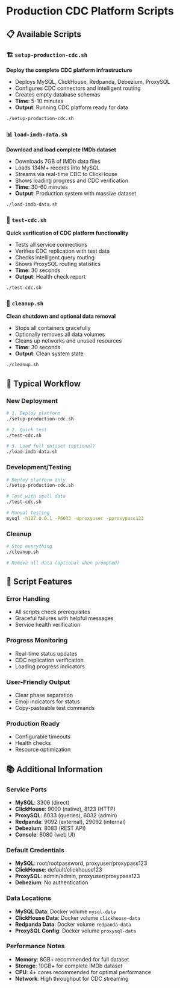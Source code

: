 # Production CDC Platform Scripts

## 📋 Available Scripts

### 🏗️ `setup-production-cdc.sh`
**Deploy the complete CDC platform infrastructure**
- Deploys MySQL, ClickHouse, Redpanda, Debezium, ProxySQL
- Configures CDC connectors and intelligent routing
- Creates empty database schemas
- **Time**: 5-10 minutes
- **Output**: Running CDC platform ready for data

```bash
./setup-production-cdc.sh
```

### 📊 `load-imdb-data.sh`
**Download and load complete IMDb dataset**
- Downloads 7GB of IMDb data files
- Loads 134M+ records into MySQL
- Streams via real-time CDC to ClickHouse  
- Shows loading progress and CDC verification
- **Time**: 30-60 minutes
- **Output**: Production system with massive dataset

```bash
./load-imdb-data.sh
```

### 🧪 `test-cdc.sh`
**Quick verification of CDC platform functionality**
- Tests all service connections
- Verifies CDC replication with test data
- Checks intelligent query routing
- Shows ProxySQL routing statistics
- **Time**: 30 seconds
- **Output**: Health check report

```bash
./test-cdc.sh
```

### 🧹 `cleanup.sh`
**Clean shutdown and optional data removal**
- Stops all containers gracefully
- Optionally removes all data volumes
- Cleans up networks and unused resources
- **Time**: 30 seconds
- **Output**: Clean system state

```bash
./cleanup.sh
```

## 🚀 Typical Workflow

### New Deployment
```bash
# 1. Deploy platform
./setup-production-cdc.sh

# 2. Quick test
./test-cdc.sh

# 3. Load full dataset (optional)
./load-imdb-data.sh
```

### Development/Testing
```bash
# Deploy platform only
./setup-production-cdc.sh

# Test with small data
./test-cdc.sh

# Manual testing
mysql -h127.0.0.1 -P6033 -uproxyuser -pproxypass123
```

### Cleanup
```bash
# Stop everything
./cleanup.sh

# Remove all data (optional when prompted)
```

## 🎯 Script Features

### Error Handling
- All scripts check prerequisites
- Graceful failures with helpful messages
- Service health verification

### Progress Monitoring  
- Real-time status updates
- CDC replication verification
- Loading progress indicators

### User-Friendly Output
- Clear phase separation
- Emoji indicators for status
- Copy-pasteable test commands

### Production Ready
- Configurable timeouts
- Health checks
- Resource optimization

## 📚 Additional Information

### Service Ports
- **MySQL**: 3306 (direct)
- **ClickHouse**: 9000 (native), 8123 (HTTP)
- **ProxySQL**: 6033 (queries), 6032 (admin)
- **Redpanda**: 9092 (external), 29092 (internal)
- **Debezium**: 8083 (REST API)
- **Console**: 8080 (web UI)

### Default Credentials
- **MySQL**: root/rootpassword, proxyuser/proxypass123
- **ClickHouse**: default/clickhouse123
- **ProxySQL**: admin/admin, proxyuser/proxypass123
- **Debezium**: No authentication

### Data Locations
- **MySQL Data**: Docker volume `mysql-data`
- **ClickHouse Data**: Docker volume `clickhouse-data`
- **Redpanda Data**: Docker volume `redpanda-data`
- **ProxySQL Config**: Docker volume `proxysql-data`

### Performance Notes
- **Memory**: 8GB+ recommended for full dataset
- **Storage**: 10GB+ for complete IMDb dataset
- **CPU**: 4+ cores recommended for optimal performance
- **Network**: High throughput for CDC streaming